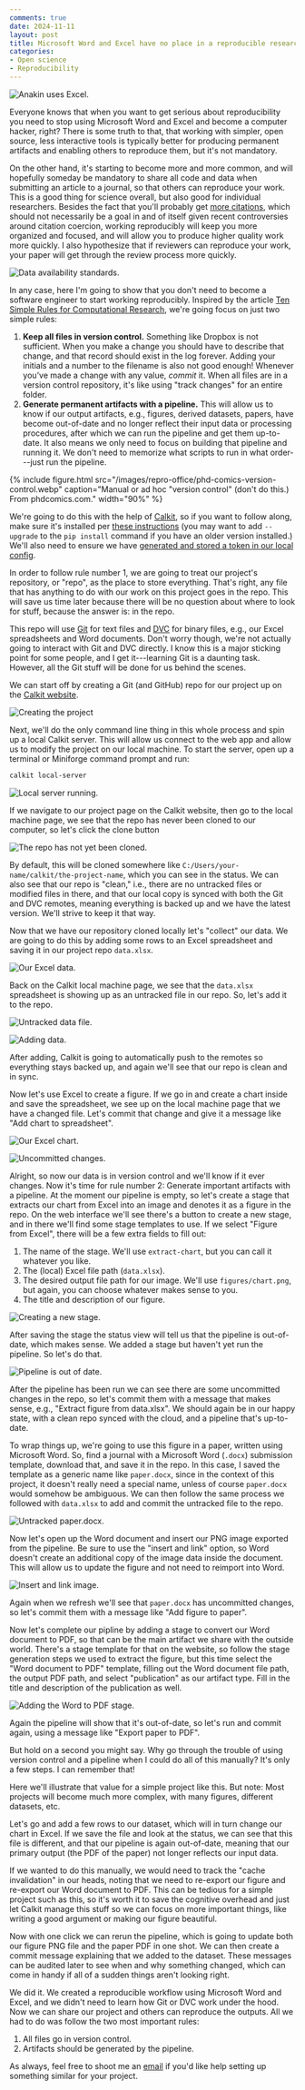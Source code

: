 ```yaml
---
comments: true
date: 2024-11-11
layout: post
title: Microsoft Word and Excel have no place in a reproducible research workflow... right?
categories:
- Open science
- Reproducibility
---
```


![Anakin uses Excel.](/images/repro-office/anakin-excel.jpg)

Everyone knows that when you want to get serious about reproducibility
you need to stop using Microsoft Word and Excel and become a computer hacker,
right?
There is some truth to that, that working with simpler, open source,
less interactive tools is typically better for producing permanent artifacts
and enabling others to reproduce them,
but it's not mandatory.

On the other hand, it's starting to become more and more common,
and will hopefully someday be mandatory
to share all code and data when submitting an article to a journal,
so that others can reproduce your work.
This is a good thing for science overall,
but also good for individual researchers.
Besides the fact that you'll probably get
[more citations](https://doi.org/10.1371/journal.pone.0230416),
which should not necessarily be a goal in and of itself given recent
controversies around citation coercion,
working reproducibly will keep you more organized and focused,
and will allow you to produce higher quality work more quickly.
I also hypothesize that if reviewers can reproduce your work,
your paper will get through the review process more quickly.

![Data availability standards.](/images/repro-office/elsevier-research-data-guidelines.png)

In any case, here I'm going to show that you don't need to become a software
engineer to start working reproducibly.
Inspired by the article
[Ten Simple Rules for Computational Research](https://doi.org/10.1371/journal.pcbi.1003285),
we're going focus on just two simple rules:

1. **Keep all files in version control.**
  Something like Dropbox is not sufficient.
  When you make a change you should have to describe that change,
  and that record should exist in the log forever.
  Adding your initials and a number to the filename is also not good enough!
  Whenever you’ve made a change with any value, _commit_ it.
  When all files are in a version control repository, it's like using
  "track changes" for an entire folder.
1. **Generate permanent artifacts with a pipeline.**
  This will allow us to know if our output artifacts, e.g., figures,
  derived datasets, papers,
  have become out-of-date and no longer reflect their input data or
  processing procedures, after which we can run the pipeline and get them
  up-to-date.
  It also means we only need to focus on building that pipeline and running
  it. We don't need to memorize what scripts to run in what order---just
  run the pipeline.

{% include figure.html
src="/images/repro-office/phd-comics-version-control.webp"
caption="Manual or ad hoc "version control" (don't do this.) From phdcomics.com."
width="90%" %}

We're going to do this with the help of
[Calkit](https://github.com/calkit/calkit),
so if you want to follow along,
make sure it's installed per
[these instructions](https://github.com/calkit/calkit?tab=readme-ov-file#installation)
(you may want to add `--upgrade` to the `pip install` command if you have
an older version installed.)
We'll also need to ensure we have
[generated and stored a token in our local config](https://github.com/calkit/calkit/?tab=readme-ov-file#cloud-integration).

In order to follow rule number 1,
we are going to treat our project's repository, or "repo",
as the place to store everything.
That's right,
any file that has anything to do with our work on this project
goes in the repo.
This will save us time later because there will be no question about
where to look for stuff, because the answer is: in the repo.

This repo will use [Git](https:/git-scm.com) for text files
and [DVC](https://dvc.org) for binary files, e.g., our Excel spreadsheets
and Word documents.
Don't worry though, we're not actually going to interact with Git
and DVC directly.
I know this is a major sticking point for some people,
and I get it---learning Git is a daunting task.
However, all the Git stuff will be done for us behind the scenes.

We can start off by creating a Git (and GitHub)
repo for our project
up on the [Calkit website](https://calkit.io).

![Creating the project](/images/repro-office/create-project.png)

Next, we'll do the only command line thing in this whole process
and spin up a local Calkit server.
This will allow us connect to the web app and allow us to modify the project
on our local machine.
To start the server, open up a terminal or Miniforge command prompt and run:

```sh
calkit local-server
```

![Local server running.](/images/repro-office/local-server.png)

If we navigate to our project page on the Calkit website,
then go to the local machine page, we see that the repo has never been
cloned to our computer, so let's click the clone button

![The repo has not yet been cloned.](/images/repro-office/needs-clone.png)

By default, this will be cloned somewhere
like `C:/Users/your-name/calkit/the-project-name`,
which you can see in the status.
We can also see that our repo is "clean,"
i.e., there are no untracked files or modified files in there,
and that our local copy is synced with both the Git and DVC remotes,
meaning everything is backed up and we have the latest version.
We'll strive to keep it that way.

Now that we have our repository cloned locally let's "collect" our data.
We are going to do this by adding some rows to an Excel spreadsheet
and saving it in our project repo `data.xlsx`.

![Our Excel data.](/images/repro-office/excel-data.png)

Back on the Calkit local machine page,
we see that the `data.xlsx` spreadsheet is showing up as an untracked
file in our repo.
So, let's add it to the repo.

![Untracked data file.](/images/repro-office/untracked-data.png)

![Adding data.](/images/repro-office/add-data.png)

After adding, Calkit is going to automatically push to the remotes
so everything stays backed up,
and again we'll see that our repo is clean and in sync.

Now let's use Excel to create a figure.
If we go in and create a chart inside and save the spreadsheet,
we see up on the local machine page that we have a changed file.
Let's commit that change and give it a message like
"Add chart to spreadsheet".

![Our Excel chart.](/images/repro-office/excel-chart.png)

![Uncommitted changes.](/images/repro-office/uncommitted-changes.png)

Alright, so now our data is in version control and we'll
know if it ever changes.
Now it's time for rule number 2: Generate important artifacts
with a pipeline.
At the moment our pipeline is empty,
so let's create a stage that extracts our chart from Excel into an image
and denotes it as a figure in the repo.
On the web interface we'll see there's a button to create a new stage,
and in there we'll find some stage templates to use.
If we select "Figure from Excel",
there will be a few extra fields to fill out:

1. The name of the stage. We'll use `extract-chart`, but you can call it
   whatever you like.
1. The (local) Excel file path (`data.xlsx`).
2. The desired output file path for our image. We'll use `figures/chart.png`,
   but again, you can choose whatever makes sense to you.
3. The title and description of our figure.

![Creating a new stage.](/images/repro-office/new-stage.png)

After saving the stage the status view will tell us that the pipeline
is out-of-date,
which makes sense.
We added a stage but haven't yet run the pipeline.
So let's do that.

![Pipeline is out of date.](/images/repro-office/pipeline-out-of-date.png)

After the pipeline has been run we can see there are some uncommitted
changes in the repo, so let's commit them with a message that makes sense,
e.g., "Extract figure from data.xlsx".
We should again be in our happy state, with a clean repo synced with the cloud,
and a pipeline that's up-to-date.

To wrap things up, we're going to use this figure in a paper,
written using Microsoft Word.
So, find a journal with a Microsoft Word (`.docx`) submission template,
download that, and save it in the repo.
In this case, I saved the template as a generic name like `paper.docx`,
since in the context of this project, it doesn't really need a special name,
unless of course `paper.docx` would somehow be ambiguous.
We can then follow the same process we followed with
`data.xlsx` to add and commit the untracked file to the repo.

![Untracked paper.docx.](/images/repro-office/untracked-paper.png)

Now let's open up the Word document and insert our PNG image exported
from the pipeline.
Be sure to use the "insert and link"
option, so Word doesn't create an additional copy of the image data inside
the document.
This will allow us to update the figure and not need to reimport into Word.

![Insert and link image.](/images/repro-office/insert-and-link.png)

Again when we refresh we'll see that `paper.docx` has uncommitted changes,
so let's commit them with a message like
"Add figure to paper".

Now let's complete our pipline by adding a stage to convert our
Word document to PDF,
so that can be the main artifact we share with the outside world.
There's a stage template for that on the website,
so follow the stage generation steps we used to extract the figure, but
this time select the "Word document to PDF" template,
filling out the Word document file path, the output PDF path,
and select "publication" as our artifact type.
Fill in the title and description of the publication as well.

![Adding the Word to PDF stage.](/images/repro-office/word-to-pdf-stage.png)

Again the pipeline will show that it's out-of-date,
so let's run and commit again, using a message like
"Export paper to PDF".

But hold on a second you might say.
Why go through the trouble of using version control and a pipeline
when I could do all of this manually?
It's only a few steps. I can remember that!

Here we'll illustrate that value for a simple project like this.
But note: Most projects will become much more complex,
with many figures, different datasets, etc.

Let's go and add a few rows to our dataset,
which will in turn change our chart in Excel.
If we save the file and look at the status,
we can see that this file is different,
and that our pipeline is again out-of-date,
meaning that our primary output (the PDF of the paper)
not longer reflects our input data.

If we wanted to do this manually,
we would need to track the "cache invalidation" in our heads,
noting that we need to re-export our figure and re-export our Word document
to PDF.
This can be tedious for a simple project such as this,
so it's worth it to save the cognitive overhead and just let Calkit manage
this stuff so we can focus on more important things,
like writing a good argument or making our figure beautiful.

Now with one click we can rerun the pipeline,
which is going to update both our figure PNG file and the paper PDF in one
shot.
We can then create a commit message explaining that we added to the dataset.
These messages can be audited later to see when and why something changed,
which can come in handy if all of a sudden things aren't looking right.

We did it.
We created a reproducible workflow using Microsoft Word and Excel,
and we didn't need to learn how Git or DVC work under the hood.
Now we can share our project and others can reproduce the outputs.
All we had to do was follow the two most important rules:

1. All files go in version control.
2. Artifacts should be generated by the pipeline.

As always, feel free to shoot me an
[email](mailto:petebachant@gmail.com)
if you'd like help setting up something similar for your project.
